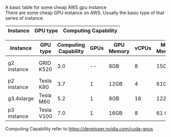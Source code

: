 A basic table for some cheap AWS gpu instance <br>
There are some cheap GPU instance on AWS. Usually the basic type of that series of instance.<br>


| Instance | GPU type |	Computing Capability | 
| ------------- |-------------| -----|

| Instance | GPU type |	Computing Capability | GPUs	| GPU Memory	| vCPUs	| Main Memory	| Storage | Storage Statistics | spot price |
| ------------- | ------------- |	------------- | -------------	|------------- |-------------	| -------------	| ------------- | -------------| ------------- |
|g2 instance |	GRID  K520| 3.0| --|8GB| 8|15GB | SSD	 | 61GB SSD storage |~0.27$/h|
|p2 instance |Tesla K80|3.7| 1 | 12GB |4| 61GB| EBS | High | ~0.3$/h|
|g3.4xlarge | Tesla M60| 5.2 |	1 | 8GB| 16	| 122GB| EBS |3.5 Gbps | ~0.4$/h|
|p3 instance | Tesla V100|7.0| 1| 16GB | 8 | 61 GB | EBS |1.5Gbps | ~1-1.5$/h|


Computing Capability refer to https://developer.nvidia.com/cuda-gpus<br>

 
